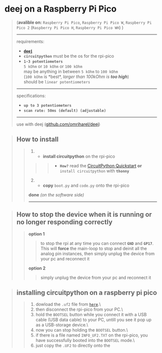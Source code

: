 # deej on a Raspberry Pi Pico
> (**avalible on:** `Raspberry Pi Pico`, `Raspberry Pi Pico W`, `Raspberry Pi Pico 2` (`Raspberry Pi Pico H`, `Raspberry Pi Pico WH`) )
> 
> ---
> 
> requirements:
> - [**`deej`**](https://github.com/omriharel/deej)
> - **`circuitpython`** must be the os for the rpi-pico
> - **`1-3 potentiometers`** \
`5 kOhm` or `10 kOhm` or `100 kOhm` \
may be anything in between `5 kOhm` to `100 kOhm` \
(`100 kOhm` is \*best\*, _larger than 100kOhm is **too high**_) \
should be `linear potentiometers`
> 
> ---
> 
> specifications:
> - **`up to 3 potentiometers`**
> - **`scan rate: 50ms (default) (adjustable)`**
> 
> ---
>
> use with deej ([github.com/omriharel/deej](https://github.com/omriharel/deej))


> ## How to install
> 
>>1. - **install circuitpython** on the rpi-pico
>>>> - **`How?`**  read the [CircuitPython Quickstart](https://learn.adafruit.com/getting-started-with-raspberry-pi-pico-circuitpython/circuitpython) __or__ `install circuitpython` with **`thonny`**
>>2. - **copy** `boot.py` and `code.py` onto the rpi-pico
>> 
>> **done** *(on the software side)*
>>
>> ---
> 
> 
> 


> ## How to stop the device when it is running or no longer responding correctly
>>
>> **option 1**
>>> to stop the rpi at any time you can connect **`GND`** and **`GP17`**.
>>> This will **force** the main-loop to stop and deinit all the analog pin instances,
>>> then simply unplug the device from your pc and reconnect it
>>
>> **option 2**
>>> simply unplug the device from your pc and reconnect it



> ## installing circuitpython on a raspberry pi pico
>
>> 1. dowload the `.uf2` file from [`here`](https://circuitpython.org/board/raspberry_pi_pico/).\
>> 2. then disconnect the rpi-pico from your PC.\
>> 3. hold the `BOOTSEL` button while you connect it with a USB cable (USB data cable) to your PC, untill you see it pop up as a USB-storage device.\
>> 4. now you can stop holding the `BOOTSEL` button.\
>> 5. if there is a file named `INFO_UF2.TXT` on the rpi-pico, you have successfully booted into the `BOOTSEL` mode.\
>> 6. just copy the `.UF2` to directly onto the 
